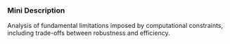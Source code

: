 ### Mini Description

Analysis of fundamental limitations imposed by computational constraints, including trade-offs between robustness and efficiency.
